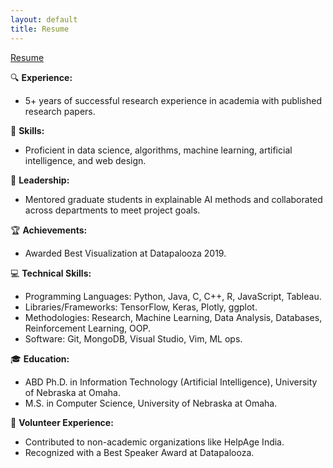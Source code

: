 ```yaml
---
layout: default
title: Resume
---
```

[Resume](../assets/pdf/Akshay_Kale_Resume.pdf)

🔍 **Experience:** 
   - 5+ years of successful research experience in academia with published research papers.

🧠 **Skills:** 
   - Proficient in data science, algorithms, machine learning, artificial intelligence, and web design.

🤝 **Leadership:** 
   - Mentored graduate students in explainable AI methods and collaborated across departments to meet project goals.

🏆 **Achievements:** 
   - Awarded Best Visualization at Datapalooza 2019.

💻 **Technical Skills:** 
   - Programming Languages: Python, Java, C, C++, R, JavaScript, Tableau.
   - Libraries/Frameworks: TensorFlow, Keras, Plotly, ggplot.
   - Methodologies: Research, Machine Learning, Data Analysis, Databases, Reinforcement Learning, OOP.
   - Software: Git, MongoDB, Visual Studio, Vim, ML ops.

🎓 **Education:** 
   - ABD Ph.D. in Information Technology (Artificial Intelligence), University of Nebraska at Omaha.
   - M.S. in Computer Science, University of Nebraska at Omaha.

🤝 **Volunteer Experience:** 
   - Contributed to non-academic organizations like HelpAge India.
   - Recognized with a Best Speaker Award at Datapalooza.
